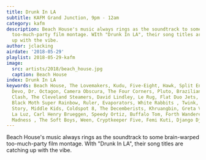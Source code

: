 ```yaml
---
title: Drunk In LA
subtitle: KAFM Grand Junction, 9pm - 12am
category: kafm
description: Beach House's music always rings as the soundtrack to some brain-warped
  too-much-party film montage. WIth "Drunk In LA", their song titles are catching
  up with the vibe.
author: jclacking
airdate: '2018-05-29'
playlist: 2018-05-29-kafm
image:
  src: artists/2018/beach_house.jpg
  caption: Beach House
index: Drunk In LA
keywords: Beach House, The Lovemakers, Kudu, Five-Eight, Hawk, Split Enz, Naked Giants,
  Devo, Dr. Octagon, Camera Obscura, The Four Corners, Pluto, Brazilian Girls, The
  Clash, The Cleveland Steamers, David Lindley, Le Rug, Flat Duo Jets, Post Animal,
  Black Moth Super Rainbow, Ruler, Evaporators, White Rabbits , Twink, The Abe Lincoln
  Story, Middle Kids, Coldspot 8, The Decemberists, Khruangbin, Greta Van Fleet, Illinois,
  La Luz, Carl Henry Brueggen, Speedy Ortiz, Buffalo Tom, Forth Wanderers, Squarepusher,
  Madness , The Soft Boys, Ween, Cryptkeeper Five, Femi Kuti, Django Django
---
```

Beach House's music always rings as the soundtrack to some brain-warped too-much-party film montage. WIth "Drunk In LA", their song titles are catching up with the vibe.
